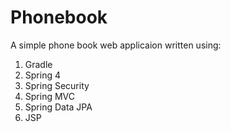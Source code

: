 # Phonebook
A simple phone book web applicaion written using:
1. Gradle
2. Spring 4
3. Spring Security
4. Spring MVC
5. Spring Data JPA
6. JSP
